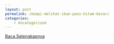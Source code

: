 ```yaml
---
layout: post
permalink: /mimpi-melihat-ikan-paus-hitam-besar/
categories:
    - Uncategorized
---
```


[Baca Selengkapnya](/03)